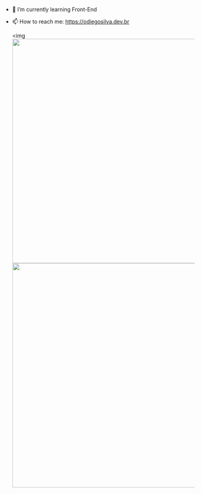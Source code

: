



- 🌱 I’m currently learning Front-End
- 📫 How to reach me: https://odiegosilva.dev.br
 

  <img 
  <a href="https://github.com/odiegosilva1">
  <img align="rigth" height="590" src="https://github-readme-stats.vercel.app/api?username=odiegosilva1&show_icons=true&theme=dark&include_all_commits=true&count_private=true"/>
  <img align="left" height="590" src="https://github-readme-stats.vercel.app/api/top-langs/?username=odiegosilva1&layout=compact&langs_count=7&theme=dark"/>

  

  

